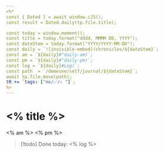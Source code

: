 ```yaml
---
<%* 
const { Dated } = await window.cJS();
const result = Dated.daily(tp.file.title);

const today = window.moment();
const title = today.format("dddd, MMMM DD, YYYY");
const dateStem = today.format("YYYY/YYYY-MM-DD");
const daily = `![invisible-embed](chronicles/${dateStem}`;
const am = `${daily}#^daily-am)`;
const pm = `${daily}#^daily-pm)`;
const log = `${daily}#Log)`;
const path  = `/demesne/self/journal/${dateStem}`;
await tp.file.move(path);
tR += `tags: ["me/✅/✍️ "]`;
%>
---
```

# <% title %>

<% am %>
<% pm %>

> [!todo] Done today: 
> <% log %>
